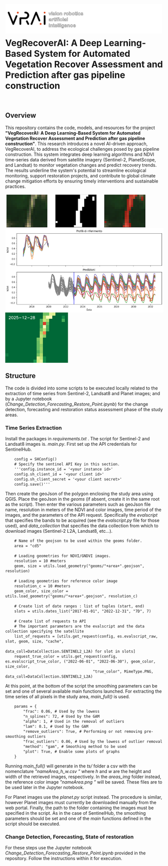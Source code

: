 ﻿<img align="left" width="500" src="readme_imgs/vrai_logo_.jpg" style="margin-right:-230px"></br></br></br></br>
<h1> VegRecoverAI: A Deep Learning-Based System for Automated Vegetation Recover Assessment and Prediction after gas pipeline construction</h1></br>

## Overview

This repository contains the code, models, and resources for the project **"VegRecoverAI: A Deep Learning-Based System for Automated Vegetation Recover Assessment and Prediction after gas pipeline construction"**. This research introduces a novel AI-driven approach, VegRecoverAI, to address the ecological challenges posed by gas pipeline construction. This system integrates deep learning algorithms and NDVI time-series data derived from satellite imagery (Sentinel-2, PlanetScope, and Landsat) to monitor vegetation changes and predict recovery trends. The results underline the system's potential to streamline ecological monitoring, support restoration projects, and contribute to global climate change mitigation efforts by ensuring timely interventions and sustainable practices.

<div style="text-align: center;">
    <img src="readme_imgs/change_detection.png?raw=true" alt="Change Detection" width="450" style="display: block; margin: center;"/>
</div>
<div style="text-align: center;">
    <img src="readme_imgs/results1.png?raw=true" alt="Time Series Forecasting" width="800" style="display: block; margin: center;"/>
</div>
<div style="text-align: center;">
    <img src="readme_imgs/results2.gif?raw=true" alt="Valutazione del ripristino" width="200" style="display: block; margin: center;"/>
</div>




## Structure
The code is divided into some scripts to be executed locally related to the extraction of time series from Sentinel-2, Landsat8 and Planet images; and by a Jupyter notebook  (*Change_Detection_Forecasting_Restore_Point.ipynb*) for the change detection, forecasting and restoration status assessment phase of the study areas.

### Time Series Extraction
Install the packages in  *requirements.txt* .
The script for Sentinel-2 and Landsat8 images is. *main.py*.
First set up the API credentials for SentinelHub.

```
    config = SHConfig()
    # Specify the sentinel API Key in this section.
    '''config.instance_id = '<your instance id>'
    config.sh_client_id = '<your client id>'
    config.sh_client_secret = '<your client secret>'
    config.save()'''
```
[//]: ![](readme_imgs/config.png?raw=true)

Then create the geoJson of the polygon enclosing the study area using QGIS. Place the geoJson in the *geoms* (if absent, create it in the same root as the script).
Then enter the various parameters such as geoJson file name, resolution in meters of the NDVI and color images, time period of the images, and the parameters of the API request. Specifically the *evalscript* that specifies the bands to be acquired (see the *evalscript.py* file for those used), and *data_collection* that specifies the data collection from which to download images (Sentinel-2 L2A, Landsat8, etc...).

```
    # Name of the geojson to be used within the geoms folder.
    area = "cd5"

    # Loading geometries for NDVI/GNDVI images.
    resolution = 10 #meters
    geom, size = utils.load_geometry("geoms/"+area+".geojson", resolution)

    # Loading geometries for reference color image
    resolution_c = 10 #meters
    geom_color, size_color = utils.load_geometry("geoms/"+area+".geojson", resolution_c)

    # Create list of date ranges : list of tuples (start, end)
    slots = utils.dates_list("2017-01-01", "2022-12-31", "7D", 7)

    # Create list of requests to API
    # The important parameters are the evalscript and the data collection specifying the satellite
    list_of_requests = [utils.get_request(config, es.evalscript_raw, slot, geom, size, "cache",
                                        data_coll=DataCollection.SENTINEL2_L2A) for slot in slots]
    request_true_color = utils.get_request(config, es.evalscript_true_color, ("2022-06-01", "2022-06-30"), geom_color, size_color,
                                       "true_color", MimeType.PNG, data_coll=DataCollection.SENTINEL2_L2A)
```
[//]: ![](readme_imgs/area_settings.png?raw=true)

At this point, at the bottom of the script the smoothing parameters can be set and one of several available main functions launched. For extracting the time series of all pixels in the study area, *main_full()* is used. 

```
    params = {
        "frac": 0.06, # Used by the lowess
        "n_splines": 72, # Used by the GAM
        "alpha": 1, # Used in the removal of outliers
        "lam": 0.1, # Used by the GAM
        "remove_outliers": True, # Performing or not removing pre-smoothing outliers
        "frac_outliers": 0.06, # Used by the lowess of outlier removal
        "method": "gam", # Smoothing method to be used
        "plot": True, # Enable some plots of graphs
    }
```
[//]: ![](readme_imgs/run_sentinel.png?raw=true)

Running *main_full()* will generate in the *ts/* folder a csv with the nomenclature *"nameArea_h_w.csv ”* where *h* and *w* are the height and width of the retrieved images, respectively. In the *areas_img* folder instead, the reference color image *"nameArea.png ”* will be saved.
These files are to be used later in the Jupyter notebook.

For Planet images use the *planet.py* script instead. The procedure is similar, however Planet images must currently be downloaded manually from the web portal. Finally, the path to the folder containing the images must be specified in the script. As in the case of SentinelHub, the smoothing parameters should be set and one of the *main* functions defined in the script should be executed.

### Change Detection, Forecasting, State of restoration
For these steps use the Jupyter notebook *Change_Detection_Forecasting_Restore_Point.ipynb* provided in the repository. Follow the instructions within it for execution.

